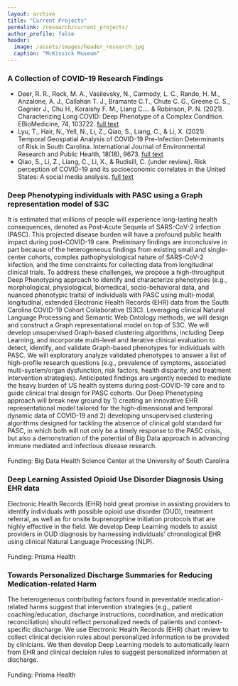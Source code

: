 ```yaml
---
layout: archive
title: "Current Projects"
permalink: /research/current_projects/
author_profile: false
header:
  image: /assets/images/header_research.jpg
  caption: "McKissick Museum"
---
```


### A Collection of COVID-19 Research Findings
- Deer, R. R., Rock, M. A., Vasilevsky, N., Carmody, L. C., Rando, H. M., Anzalone, A. J., Callahan T. J., Bramante C.T., Chute C. G., Greene C. S., Gagnier J., Chu H., Koraishy F. M., Liang C.... & Robinson, P. N. (2021). Characterizing Long COVID: Deep Phenotype of a Complex Condition. EBioMedicine, 74, 103722. [full text](https://www.sciencedirect.com/science/article/pii/S2352396421005168)
- Lyu, T., Hair, N., Yell, N., Li, Z., Qiao, S., Liang, C., & Li, X. (2021). Temporal Geospatial Analysis of COVID-19 Pre-Infection Determinants of Risk in South Carolina. International Journal of Environmental Research and Public Health, 18(18), 9673. [full text](https://www.mdpi.com/1660-4601/18/18/9673)
- Qiao, S., Li, Z., Liang, C., Li, X., & Rudisill, C. (under review). Risk perception of COVID-19 and its socioeconomic correlates in the United States: A social media analysis. [full text](https://pubmed.ncbi.nlm.nih.gov/33532803/)


### Deep Phenotyping individuals with PASC using a Graph representation model of S3C
It is estimated that millions of people will experience long-lasting health consequences, denoted as Post-Acute Sequela of SARS-CoV-2 infection (PASC). This projected disease burden will have a profound public health impact during post-COVID-19 care. Preliminary findings are inconclusive in part because of the heterogeneous findings from existing small and single-center cohorts, complex pathophysiological nature of SARS-CoV-2 infection, and the time constraints for collecting data from longitudinal clinical trials. To address these challenges, we propose a high-throughput Deep Phenotyping approach to identify and characterize phenotypes (e.g., morphological, physiological, biomedical, socio-behavioral data, and nuanced phenotypic traits) of individuals with PASC using multi-modal, longitudinal, extended Electronic Health Records (EHR) data from the South Carolina COVID-19 Cohort Collaborative (S3C). Leveraging clinical Natural Language Processing and Semantic Web Ontology methods, we will design and construct a Graph representational model on top of S3C. We will develop unsupervised Graph-based clustering algorithms, including Deep Learning, and incorporate multi-level and iterative clinical evaluation to detect, identify, and validate Graph-based phenotypes for individuals with PASC. We will exploratory analyze validated phenotypes to answer a list of high-profile research questions (e.g., prevalence of symptoms, associated multi-system/organ dysfunction, risk factors, health disparity, and treatment intervention strategies). Anticipated findings are urgently needed to mediate the heavy burden of US health systems during post-COVID-19 care and to guide clinical trial design for PASC cohorts. Our Deep Phenotyping approach will break new ground by 1) creating an innovative EHR representational model tailored for the high-dimensional and temporal dynamic data of COVID-19 and 2) developing unsupervised clustering algorithms designed for tackling the absence of clinical gold standard for PASC, in which both will not only be a timely response to the PASC crisis, but also a demonstration of the potential of Big Data approach in advancing immune mediated and infectious disease research.
<br/>
<br/>
Funding: Big Data Health Science Center at the University of South Carolina


### Deep Learning Assisted Opioid Use Disorder Diagnosis Using EHR data
Electronic Health Records (EHR) hold great promise in assisting providers to identify individuals with possible opioid use disorder (OUD), treatment referral, as well as for onsite buprenorphine initiation protocols that are highly effective in the field. We develop Deep Learning models to assist providers in OUD diagnosis by harnessing individuals’ chronological EHR using clinical Natural Language Processing (NLP). 
<br/>
<br/>
Funding: Prisma Health

### Towards Personalized Discharge Summaries for Reducing Medication-related Harm
The heterogeneous contributing factors found in preventable medication-related harms suggest that intervention strategies (e.g., patient coaching/education, discharge instructions, coordination, and medication reconciliation) should reflect personalized needs of patients and context-specific discharge. We use Electronic Health Records (EHR) chart review to collect clinical decision rules about personalized information to be provided by clinicians. We then develop Deep Learning models to automatically learn from EHR and clinical decision rules to suggest personalized information at discharge. 
<br/>
<br/>
Funding: Prisma Health
